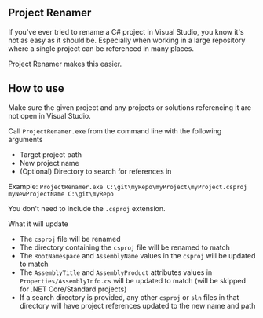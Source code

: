 ## Project Renamer

If you've ever tried to rename a C# project in Visual Studio, you know it's not as easy as it should be. Especially when working in a large repository where a single project can be referenced in many places.

Project Renamer makes this easier.


## How to use

Make sure the given project and any projects or solutions referencing it are not open in Visual Studio.

Call `ProjectRenamer.exe` from the command line with the following arguments
- Target project path
- New project name
- (Optional) Directory to search for references in

Example:
`ProjectRenamer.exe C:\git\myRepo\myProject\myProject.csproj myNewProjectName C:\git\myRepo`

You don't need to include the `.csproj` extension.

What it will update
- The `csproj` file will be renamed
- The directory containing the `csproj` file will be renamed to match
- The `RootNamespace` and `AssemblyName` values in the `csproj` will be updated to match
- The `AssemblyTitle` and `AssemblyProduct` attributes values in `Properties/AssemblyInfo.cs` will be updated to match (will be skipped for .NET Core/Standard projects)
- If a search directory is provided, any other `csproj` or `sln` files in that directory will have project references updated to the new name and path 